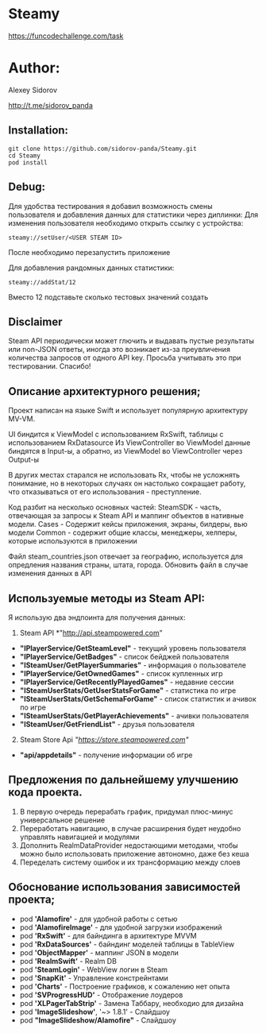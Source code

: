 # Steamy
https://funcodechallenge.com/task

# Author:

Alexey Sidorov

http://t.me/sidorov_panda


Installation:
-----------
```
git clone https://github.com/sidorov-panda/Steamy.git
cd Steamy
pod install
```
Debug:
-----------
Для удобства тестирования я добавил возможность смены пользователя и добавления данных для статистики через диплинки:
Для изменения пользователя необходимо открыть ссылку с устройства:
```
steamy://setUser/<USER STEAM ID>
```
После необходимо перезапустить приложение

Для добавления рандомных данных статистики:
```
steamy://addStat/12
```
Вместо 12 подставьте сколько тестовых значений создать

Disclaimer
-----------
Steam API периодически может глючить и выдавать пустые результаты или non-JSON ответы, иногда это возникает из-за преувличения количества запросов от одного API key.
Просьба учитывать это при тестировании. Спасибо!

Описание архитектурного решения;
-----------
Проект написан на языке Swift и использует популярную архитектуру MV-VM.

UI биндится к ViewModel c использованием RxSwift, таблицы с использованием RxDatasource
Из ViewController во ViewModel данные биндятся в Input-ы,
а обратно, из ViewModel во ViewController через Output-ы

В других местах старался не использовать Rx, чтобы не усложнять понимание, но в некоторых случаях он настолько сокращает работу, что отказываться от его использования - преступление.

Код разбит на несколько основных частей:
SteamSDK - часть, отвечающая за запросы к Steam API и маппинг объектов в нативные модели.
Cases - Содержит кейсы приложения, экраны, билдеры, вью модели
Common - содержит общие классы, менеджеры, хелперы, которые используются в приложении


Файл steam_countries.json отвечает за географию, используется для опредления названия страны, штата, города.
Обновить файл в случае изменения данных в API

Используемые методы из Steam API:
-----------
Я использую два эндпоинта для получения данных:
1. Steam API *"http://api.steampowered.com"
  * **"IPlayerService/GetSteamLevel"** - текущий уровень пользователя
  * **"IPlayerService/GetBadges"** - список бейджей пользователя
  * **"ISteamUser/GetPlayerSummaries"** - информация о пользователе
  * **"IPlayerService/GetOwnedGames"** - список купленных игр
  * **"IPlayerService/GetRecentlyPlayedGames"** - недавние сессии
  * **"ISteamUserStats/GetUserStatsForGame"** - статистика по игре
  * **"ISteamUserStats/GetSchemaForGame"** - список статистик и ачивок по игре
  * **"ISteamUserStats/GetPlayerAchievements"** - ачивки пользователя
  * **"ISteamUser/GetFriendList"** - друзья пользователя

2. Steam Store Api *"https://store.steampowered.com"*
  * **"api/appdetails"** - получение информации об игре

Предложения по дальнейшему улучшению кода проекта.
-----------
1. В первую очередь перерабать график, придумал плюс-минус универсальное решение
2. Переработать навигацию, в случае расширения будет неудобно управлять навигацией и модулями
3. Дополнить RealmDataProvider недостающими методами, чтобы можно было использовать приложение автономно, даже без кеша
4. Переделать систему ошибок и их трансформацию между слоев

Обоснование использования зависимостей проекта;
-----------
* pod **'Alamofire'** - для удобной работы с сетью
* pod **'AlamofireImage'** - для удобной загрузки изображений
* pod **'RxSwift'** - для байндинга в архитектуре MVVM
* pod **'RxDataSources'** - байндинг моделей таблицы в TableView
* pod **'ObjectMapper'** - маппинг JSON в модели
* pod **'RealmSwift'** - Realm DB
* pod **'SteamLogin'** - WebView логин в Steam
* pod **'SnapKit'** - Управление констрейнтами
* pod **'Charts'** - Построение графиков, к сожалению нет опыта
* pod **'SVProgressHUD'** - Отображение лоудеров
* pod **'XLPagerTabStrip'** - Замена Таббару, необходио для дизайна
* pod **'ImageSlideshow'**, '~> 1.8.1' - Слайдшоу
* pod **"ImageSlideshow/Alamofire"** - Слайдшоу
